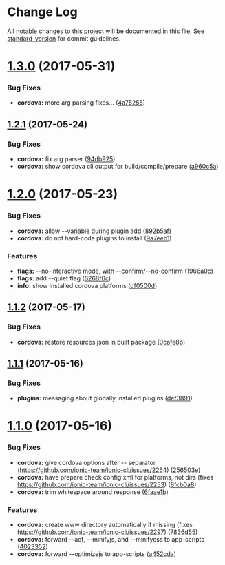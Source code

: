# Change Log

All notable changes to this project will be documented in this file.
See [standard-version](https://github.com/conventional-changelog/standard-version) for commit guidelines.

<a name="1.3.0"></a>
# [1.3.0](https://github.com/ionic-team/ionic-cli/compare/@ionic/cli-plugin-cordova@1.2.1...@ionic/cli-plugin-cordova@1.3.0) (2017-05-31)


### Bug Fixes

* **cordova:** more arg parsing fixes... ([4a75255](https://github.com/ionic-team/ionic-cli/commit/4a75255))




<a name="1.2.1"></a>
## [1.2.1](https://github.com/ionic-team/ionic-cli/compare/@ionic/cli-plugin-cordova@1.2.0...@ionic/cli-plugin-cordova@1.2.1) (2017-05-24)


### Bug Fixes

* **cordova:** fix arg parser ([94db925](https://github.com/ionic-team/ionic-cli/commit/94db925))
* **cordova:** show cordova cli output for build/compile/prepare ([a960c5a](https://github.com/ionic-team/ionic-cli/commit/a960c5a))




<a name="1.2.0"></a>
# [1.2.0](https://github.com/ionic-team/ionic-cli/compare/@ionic/cli-plugin-cordova@1.1.2...@ionic/cli-plugin-cordova@1.2.0) (2017-05-23)


### Bug Fixes

* **cordova:** allow --variable during plugin add ([892b5af](https://github.com/ionic-team/ionic-cli/commit/892b5af))
* **cordova:** do not hard-code plugins to install ([9a7eeb1](https://github.com/ionic-team/ionic-cli/commit/9a7eeb1))


### Features

* **flags:** --no-interactive mode, with --confirm/--no-confirm ([1966a0c](https://github.com/ionic-team/ionic-cli/commit/1966a0c))
* **flags:** add --quiet flag ([6268f0c](https://github.com/ionic-team/ionic-cli/commit/6268f0c))
* **info:** show installed cordova platforms ([df0500d](https://github.com/ionic-team/ionic-cli/commit/df0500d))




<a name="1.1.2"></a>
## [1.1.2](https://github.com/ionic-team/ionic-cli/compare/@ionic/cli-plugin-cordova@1.1.1...@ionic/cli-plugin-cordova@1.1.2) (2017-05-17)


### Bug Fixes

* **cordova:** restore resources.json in built package ([0cafe8b](https://github.com/ionic-team/ionic-cli/commit/0cafe8b))




<a name="1.1.1"></a>
## [1.1.1](https://github.com/ionic-team/ionic-cli/compare/@ionic/cli-plugin-cordova@1.1.0...@ionic/cli-plugin-cordova@1.1.1) (2017-05-16)


### Bug Fixes

* **plugins:** messaging about globally installed plugins ([def3891](https://github.com/ionic-team/ionic-cli/commit/def3891))




<a name="1.1.0"></a>
# [1.1.0](https://github.com/ionic-team/ionic-cli/compare/@ionic/cli-plugin-cordova@1.0.0...@ionic/cli-plugin-cordova@1.1.0) (2017-05-16)


### Bug Fixes

* **cordova:** give cordova options after -- separator (https://github.com/ionic-team/ionic-cli/issues/2254) ([256503e](https://github.com/ionic-team/ionic-cli/commit/256503e))
* **cordova:** have prepare check config.xml for platforms, not dirs (fixes https://github.com/ionic-team/ionic-cli/issues/2253) ([8fcb0a8](https://github.com/ionic-team/ionic-cli/commit/8fcb0a8))
* **cordova:** trim whitespace around response ([6faae1b](https://github.com/ionic-team/ionic-cli/commit/6faae1b))


### Features

* **cordova:** create www directory automatically if missing (fixes https://github.com/ionic-team/ionic-cli/issues/2297) ([7836d55](https://github.com/ionic-team/ionic-cli/commit/7836d55))
* **cordova:** forward --aot, --minifyjs, and --minifycss to app-scripts ([4023352](https://github.com/ionic-team/ionic-cli/commit/4023352))
* **cordova:** forward --optimizejs to app-scripts ([a452cda](https://github.com/ionic-team/ionic-cli/commit/a452cda))
